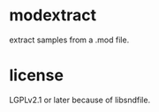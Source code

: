 # modextract

extract samples from a .mod file.

# license

LGPLv2.1 or later because of libsndfile.
